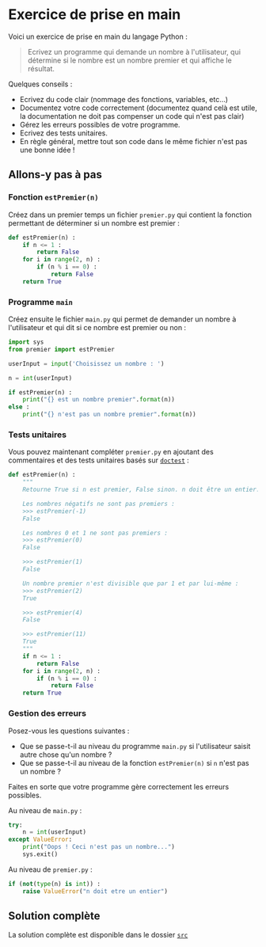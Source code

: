 # Exercice de prise en main

Voici un exercice de prise en main du langage Python :

> Ecrivez un programme qui demande un nombre à l'utilisateur, qui détermine si le nombre est un nombre premier et qui affiche le résultat.

Quelques conseils :

* Ecrivez du code clair (nommage des fonctions, variables, etc...)
* Documentez votre code correctement (documentez quand celà est utile, la documentation ne doit pas compenser un code qui n'est pas clair)
* Gérez les erreurs possibles de votre programme.
* Ecrivez des tests unitaires.
* En règle général, mettre tout son code dans le même fichier n'est pas une bonne idée !

## Allons-y pas à pas

### Fonction `estPremier(n)`

Créez dans un premier temps un fichier `premier.py` qui contient la fonction permettant de déterminer si un nombre est premier :

```python
def estPremier(n) :
    if n <= 1 :
        return False
    for i in range(2, n) :
        if (n % i == 0) :
            return False
    return True
```

### Programme `main`

Créez ensuite le fichier `main.py` qui permet de demander un nombre à l'utilisateur et qui dit si ce nombre est premier ou non :

```python
import sys
from premier import estPremier

userInput = input('Choisissez un nombre : ')

n = int(userInput)

if estPremier(n) :
    print("{} est un nombre premier".format(n))
else :
    print("{} n'est pas un nombre premier".format(n))
```

### Tests unitaires

Vous pouvez maintenant compléter `premier.py` en ajoutant des commentaires et des tests unitaires basés sur [`doctest`](https://docs.python.org/3.6/library/doctest.html) :

```python
def estPremier(n) :
    """
    Retourne True si n est premier, False sinon. n doit être un entier.

    Les nombres négatifs ne sont pas premiers :
    >>> estPremier(-1)
    False

    Les nombres 0 et 1 ne sont pas premiers :
    >>> estPremier(0)
    False

    >>> estPremier(1)
    False

    Un nombre premier n'est divisible que par 1 et par lui-même :
    >>> estPremier(2)
    True

    >>> estPremier(4)
    False

    >>> estPremier(11)
    True
    """
    if n <= 1 :
        return False
    for i in range(2, n) :
        if (n % i == 0) :
            return False
    return True
```

### Gestion des erreurs

Posez-vous les questions suivantes :
* Que se passe-t-il au niveau du programme `main.py` si l'utilisateur saisit autre chose qu'un nombre ?
* Que se passe-t-il au niveau de la fonction `estPremier(n)` si `n` n'est pas un nombre ?

Faites en sorte que votre programme gère correctement les erreurs possibles.

Au niveau de `main.py` :

```python
try:
    n = int(userInput)
except ValueError:
    print("Oops ! Ceci n'est pas un nombre...")
    sys.exit()
```

Au niveau de `premier.py` :

```python
if (not(type(n) is int)) :
    raise ValueError("n doit etre un entier")
```

## Solution complète

La solution complète est disponible dans le dossier [`src`](./src)
